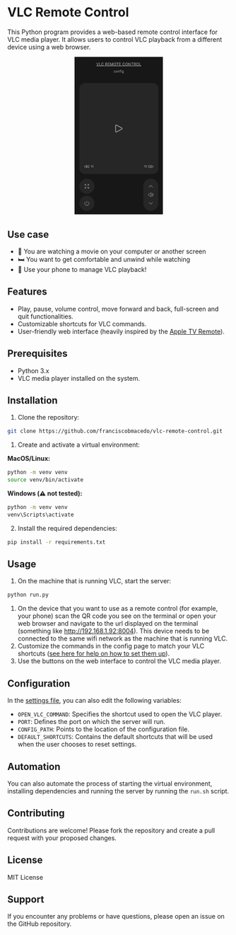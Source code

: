# VLC Remote Control

This Python program provides a web-based remote control interface for VLC media player. It allows users to control VLC playback from a different device using a web browser.

<p align="center">
  <img width="200"  src="img/screenshot.jpg">
</p>

## Use case

- 🎥 You are watching a movie on your computer or another screen
- 🛏️ You want to get comfortable and unwind while watching
- 📱 Use your phone to manage VLC playback!

## Features
- Play, pause, volume control, move forward and back, full-screen and quit functionalities.
- Customizable shortcuts for VLC commands.
- User-friendly web interface (heavily inspired by the [Apple TV Remote](https://support.apple.com/en-gb/HT201664#setup)).

## Prerequisites
- Python 3.x
- VLC media player installed on the system.

## Installation
1. Clone the repository:

```bash
git clone https://github.com/franciscobmacedo/vlc-remote-control.git
```

1. Create and activate a virtual environment:

**MacOS/Linux:**
```bash
python -m venv venv
source venv/bin/activate
```

**Windows (:warning: not tested):**
```bash
python -m venv venv
venv\Scripts\activate
```

2. Install the required dependencies:
```bash
pip install -r requirements.txt
```

## Usage

1. On the machine that is running VLC, start the server:

```bash
python run.py
```


1. On the device that you want to use as a remote control (for example, your phone) scan the QR code you see on the terminal or open your web browser and navigate to the url displayed on the terminal (something like http://192.168.1.92:8004). This device needs to be connected to the same wifi network as the machine that is running VLC.
2. Customize the commands in the config page to match your VLC shortcuts ([see here for help on how to set them up](https://www.vlchelp.com/vlc-media-player-shortcuts/)).
3. Use the buttons on the web interface to control the VLC media player.


## Configuration

In the [settings file](/src/settings.py), you can also edit the following variables:

- `OPEN_VLC_COMMAND`: Specifies the shortcut used to open the VLC player.
- `PORT`: Defines the port on which the server will run.
- `CONFIG_PATH`: Points to the location of the configuration file.
- `DEFAULT_SHORTCUTS`: Contains the default shortcuts that will be used when the user chooses to reset settings.

## Automation
You can also automate the process of starting the virtual environment, installing dependencies and running the server by running the `run.sh` script.


## Contributing
Contributions are welcome! Please fork the repository and create a pull request with your proposed changes.

## License
MIT License

## Support
If you encounter any problems or have questions, please open an issue on the GitHub repository.
